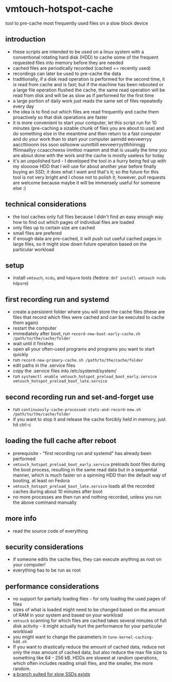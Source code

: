 # vmtouch-hotspot-cache

tool to pre-cache most frequently used files on a slow block device

## introduction

* these scripts are intended to be used on a linux system with a conventional rotating hard disk (HDD) to cache some of the frequent requested files into memory before they are needed
* cached files are periodically recorded (cached == recently used)
* recordings can later be used to pre-cache the data
* traditionally, if a disk read operation is performed for the second time, it is read from cache and is fast; but if the machine has been rebooted or a large file operation flushed the cache, the same read operation will be read from disk and will be as slow as if performed for the first time
* a large portion of daily work just reads the same set of files repeatedly every day
* the idea is to find out which files are read frequently and cache them proactively so that disk operations are faster 
* it is more convenient to start your computer, let this script run for 10 minutes (pre-caching a sizable chunk of files you are about to use) and do something else in the meantime and then return to a fast computer and do your work than to start your computer aanndd eevveerryy aaccttiioonn iiss ssoo ssllooww uunnttiill eevveerryytthhiinngg ffiinnaallyy ccaaccheess iinnttoo rraamm and that is usually the time you are about done with the work and the cache is mostly useless for today
* it's an unpolished turd - I developed the tool in a hurry being fed up with my sloooow HDD that I will use for about another year before finally buying an SSD; it does what I want and that's it; so the future for this tool is not very bright and I chose not to polish it; however, pull requests are welcome because maybe it will be immensely useful for someone else :)


## technical considerations

* the tool caches only full files because I didn't find an easy enough way how to find out which pages of individual files are loaded
* only files up to certain size are cached
* small files are prefered
* if enough data are pre-cached, it will push out useful cached pages in large files, so it might slow down future operation based on the particular workload


## setup

* install `vmtouch`, `ncdu`, and `hdparm` tools (fedora: `dnf install vmtouch ncdu hdparm`)

## first recording run and systemd

* create a persistent folder where you will store the cache files (these are files that record which files were cached and can be executed to cache them again)
* restart the computer
* immediately after boot, run `record-new-boot-early-cache.sh /path/to/the/cache/folder`
* wait until it finishes
* open all your often-used programs and programs you want to start quickly
* run `record-new-primary-cache.sh /path/to/the/cache/folder`
* edit paths in the .service files
* copy the .service files into /etc/systemd/system/
* run `systemctl enable vmtouch_hotspot_preload_boot_early.service vmtouch_hotspot_preload_boot_late.service`

## second recording run and set-and-forget use

* run `continuously-cache-processed-stats-and-record-new.sh /path/to/the/cache/folder`
* if you want to stop it and release the cache forcibly held in memory, just hit ctrl-c

## loading the full cache after reboot

* prerequisite - "first recording run and systemd" has already been performed
* `vmtouch_hotspot_preload_boot_early.service` preloads boot files during the boot process, resulting in the same read data but in a sequential manner, which is much faster on a spinning HDD than the default way of booting, at least on Fedora
* `vmtouch_hotspot_preload_boot_late.service` loads all the recorded caches during about 10 minutes after boot
* no more processes are then run and nothing recorded, unless you run the above command manually

## more info

* read the source code of everything

## security considerations

* if someone edits the cache files, they can execute anything as root on your computer!
* everything has to be run as root

## performance considerations

* no support for partially loading files - for only loading the used pages of files
* sizes of what is loaded might need to be changed based on the amount of RAM in your system and based on your workload
* `vmtouch` scanning for which files are cached takes several minutes of full disk activity - it might actually hurt the performance for your particular workload
* you might want to change the parameters in `tune-kernel-caching-hdd.sh`
* If you want to drastically reduce the amount of cached data, reduce not only the max amount of cached data, but also reduce the max file size to something like 64 - 256 kB. HDDs are slowest at random operations, which often includes reading small files, and the smaller, the more random.
* [a branch suited for slow SSDs exists](https://github.com/SvobodaJakub/vmtouch-hotspot-cache/tree/ssd)



